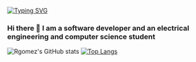 
[![Typing SVG](https://readme-typing-svg.herokuapp.com?font=Mouse+Memoirs&size=65&pause=250&color=06CD9C&vCenter=true&width=600&height=70&lines=Rafael+Gomez;rgomez90;Software+Developer;Embedded+/+Electr.+Engineering)](https://git.io/typing-svg)

### Hi there 👋 I am a software developer and an electrical engineering and computer science student


![Rgomez's GitHub stats](https://github-readme-stats.vercel.app/api?username=rgomez90&count_private=true&show_icons=true&theme=dark)
[![Top Langs](https://github-readme-stats.vercel.app/api/top-langs/?username=rgomez90&layout=compact&theme=dark)](https://github.com/anuraghazra/github-readme-stats)

<!--
**rgomez90/rgomez90** is a ✨ _special_ ✨ repository because its `README.md` (this file) appears on your GitHub profile.

Here are some ideas to get you started:

- 🔭 I’m currently working on ...
- 🌱 I’m currently learning ...
- 👯 I’m looking to collaborate on ...
- 🤔 I’m looking for help with ...
- 💬 Ask me about ...
- 📫 How to reach me: ...
- 😄 Pronouns: ...
- ⚡ Fun fact: ...
-->
